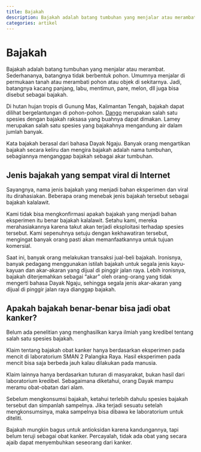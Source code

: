 ```yaml
---
title: Bajakah
description: Bajakah adalah batang tumbuhan yang menjalar atau merambat. Sederhananya, batangnya tidak berbentuk pohon.
categories: artikel
---
```

# Bajakah

Bajakah adalah batang tumbuhan yang menjalar atau merambat. Sederhananya, batangnya tidak berbentuk pohon. Umumnya menjalar di permukaan tanah atau merambati pohon atau objek di sekitarnya. Jadi, batangnya kacang panjang, labu, mentimun, pare, melon, dll juga bisa disebut sebagai bajakah.

Di hutan hujan tropis di Gunung Mas, Kalimantan Tengah, bajakah dapat dilihat bergelantungan di pohon-pohon. [Dango]({{site.url}}/2021/02/02/dango) merupakan salah satu spesies dengan bajakah raksasa yang buahnya dapat dimakan. Lamey merupakan salah satu spesies yang bajakahnya mengandung air dalam jumlah banyak.

Kata bajakah berasal dari bahasa Dayak Ngaju. Banyak orang mengartikan bajakah secara keliru dan mengira bajakah adalah nama tumbuhan, sebagiannya menganggap bajakah sebagai akar tumbuhan.

## Jenis bajakah yang sempat viral di Internet

Sayangnya, nama jenis bajakah yang menjadi bahan eksperimen dan viral itu dirahasiakan. Beberapa orang menebak jenis bajakah tersebut sebagai bajakah kalalawit.

Kami tidak bisa mengkonfirmasi apakah bajakah yang menjadi bahan eksperimen itu benar bajakah kalalawit. Setahu kami, mereka merahasiakannya karena takut akan terjadi eksploitasi terhadap spesies tersebut. Kami sepenuhnya setuju dengan kekhawatiran tersebut, mengingat banyak orang pasti akan memanfaatkannya untuk tujuan komersial.

Saat ini, banyak orang melakukan transaksi jual-beli bajakah. Ironisnya, banyak pedagang menggunakan istilah bajakah untuk segala jenis kayu-kayuan dan akar-akaran yang dijual di pinggir jalan raya. Lebih ironisnya, bajakah diterjemahkan sebagai “akar” oleh orang-orang yang tidak mengerti bahasa Dayak Ngaju, sehingga segala jenis akar-akaran yang dijual di pinggir jalan raya dianggap bajakah.

## Apakah bajakah benar-benar bisa jadi obat kanker?

Belum ada penelitian yang menghasilkan karya ilmiah yang kredibel tentang salah satu spesies bajakah.

Klaim tentang bajakah obat kanker hanya berdasarkan eksperimen pada mencit di laboratorium SMAN 2 Palangka Raya. Hasil eksperimen pada mencit bisa saja berbeda jauh kalau dilakukan pada manusia.

Klaim lainnya hanya berdasarkan tuturan di masyarakat, bukan hasil dari laboratorium kredibel. Sebagaimana diketahui, orang Dayak mampu meramu obat-obatan dari alam.

Sebelum mengkonsumsi bajakah, ketahui terlebih dahulu spesies bajakah tersebut dan simpanlah sampelnya. Jika terjadi sesuatu setelah mengkonsumsinya, maka sampelnya bisa dibawa ke laboratorium untuk diteliti.

Bajakah mungkin bagus untuk antioksidan karena kandungannya, tapi belum teruji sebagai obat kanker. Percayalah, tidak ada obat yang secara ajaib dapat menyembuhkan seseorang dari kanker.

